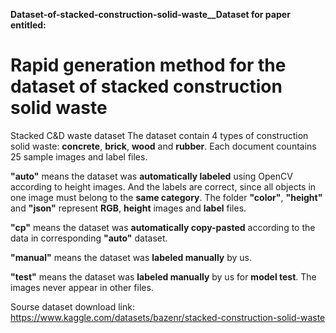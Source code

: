 **Dataset-of-stacked-construction-solid-waste__Dataset for paper entitled:**
# Rapid generation method for the dataset of stacked construction solid waste

Stacked C&amp;D waste dataset
The dataset contain 4 types of construction solid waste: **concrete**, **brick**, **wood** and **rubber**.
Each document countains 25 sample images and label files.

**"auto"** means the dataset was **automatically labeled** using OpenCV according to height images. And the labels are correct, since all objects in one image must belong to the **same category**. The folder **"color"**, **"height"** and **"json"** represent **RGB**, **height** images and **label** files.

**"cp"** means the dataset was **automatically copy-pasted** according to the data in corresponding **"auto"** dataset.

**"manual"** means the dataset was **labeled manually** by us.

**"test"** means the dataset was **labeled manually** by us for **model test**. The images never appear in other files.

Sourse dataset download link:
  https://www.kaggle.com/datasets/bazenr/stacked-construction-solid-waste
